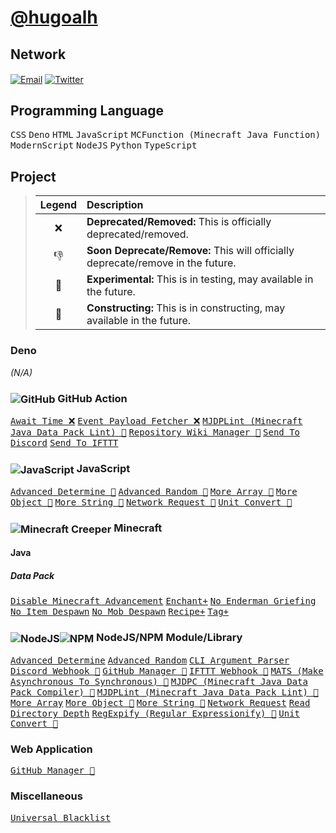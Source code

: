 # [@hugoalh](https://github.com/hugoalh)

## Network

<a href="mailto:32359235+hugoalh@users.noreply.github.com"><img align="center" alt="Email" src="https://hugoalh.github.io/Library.SVG.Icon/Mail.svg" /></a>
<a href="https://twitter.com/hugoalhofficial"><img align="center" alt="Twitter" src="https://hugoalh.github.io/Library.SVG.Icon/Twitter.svg" /></a>

## Programming Language

<kbd>CSS</kbd>
<kbd>Deno</kbd>
<kbd>HTML</kbd>
<kbd>JavaScript</kbd>
<kbd>MCFunction (Minecraft Java Function)</kbd>
<kbd>ModernScript</kbd>
<kbd>NodeJS</kbd>
<kbd>Python</kbd>
<kbd>TypeScript</kbd>

## Project

> | **Legend** | **Description** |
> |:---:|:----|
> | ❌ | **Deprecated/Removed:** This is officially deprecated/removed. |
> | 👎 | **Soon Deprecate/Remove:** This will officially deprecate/remove in the future. |
> | 🧪 | **Experimental:** This is in testing, may available in the future. |
> | 🚧 | **Constructing:** This is in constructing, may available in the future. |

### Deno

*(N/A)*

### <img align="center" alt="GitHub" src="https://hugoalh.github.io/Library.SVG.Icon/GitHub.svg" /> GitHub Action

<kbd>[Await Time ❌](https://github.com/hugoalh-studio/GitHubAction.AwaitTime)</kbd>
<kbd>[Event Payload Fetcher ❌](https://github.com/hugoalh/GitHubAction.EventPayloadFetcher)</kbd>
<kbd>[MJDPLint (Minecraft Java Data Pack Lint) 🚧](https://github.com/hugoalh/GitHubAction.MJDPLint)</kbd>
<kbd>[Repository Wiki Manager 🚧](https://github.com/hugoalh/GitHubAction.RepositoryWikiManager)</kbd>
<kbd>[Send To Discord](https://github.com/hugoalh/GitHubAction.SendToDiscord)</kbd>
<kbd>[Send To IFTTT](https://github.com/hugoalh/GitHubAction.SendToIFTTT)</kbd>

### <img align="center" alt="JavaScript" src="https://hugoalh.github.io/Library.SVG.Icon/JavaScript.svg" /> JavaScript

<kbd>[Advanced Determine 🚧](https://github.com/hugoalh-studio/JavaScript.AdvancedDetermine)</kbd>
<kbd>[Advanced Random 🚧](https://github.com/hugoalh-studio/JavaScript.AdvancedRandom)</kbd>
<kbd>[More Array 🚧](https://github.com/hugoalh-studio/JavaScript.MoreArray)</kbd>
<kbd>[More Object 🚧](https://github.com/hugoalh-studio/JavaScript.MoreObject)</kbd>
<kbd>[More String 🚧](https://github.com/hugoalh-studio/JavaScript.MoreString)</kbd>
<kbd>[Network Request 🚧](https://github.com/hugoalh-studio/JavaScript.NetworkRequest)</kbd>
<kbd>[Unit Convert 🚧](https://github.com/hugoalh-studio/JavaScript.UnitConvert)</kbd>

### <img align="center" alt="Minecraft Creeper" src="https://hugoalh.github.io/Library.SVG.Icon/Minecraft/Creeper_Face.svg" /> Minecraft

#### Java

##### Data Pack

<kbd>[Disable Minecraft Advancement](https://github.com/hugoalh/Minecraft.Java.DataPack.DisableMinecraftAdvancement)</kbd>
<kbd>[Enchant+](https://github.com/hugoalh/Minecraft.Java.DataPack.EnchantPlus)</kbd>
<kbd>[No Enderman Griefing](https://github.com/hugoalh-studio/Minecraft.Java.DataPack.NoEndermanGriefing)</kbd>
<kbd>[No Item Despawn](https://github.com/hugoalh-studio/Minecraft.Java.DataPack.NoItemDespawn)</kbd>
<kbd>[No Mob Despawn](https://github.com/hugoalh/Minecraft.Java.DataPack.NoMobDespawn)</kbd>
<kbd>[Recipe+](https://github.com/hugoalh/Minecraft.Java.DataPack.RecipePlus)</kbd>
<kbd>[Tag+](https://github.com/hugoalh-studio/Minecraft.Java.DataPack.TagPlus)</kbd>

### <img align="center" alt="NodeJS" src="https://hugoalh.github.io/Library.SVG.Icon/NodeJS_Alt.svg" /><img align="center" alt="NPM" src="https://hugoalh.github.io/Library.SVG.Icon/NPM_Alt.svg" /> NodeJS/NPM Module/Library

<kbd>[Advanced Determine](https://github.com/hugoalh-studio/NodeJS.AdvancedDetermine)</kbd>
<kbd>[Advanced Random](https://github.com/hugoalh-studio/NodeJS.AdvancedRandom)</kbd>
<kbd>[CLI Argument Parser](https://github.com/hugoalh-studio/NodeJS.CLIArgumentParser)</kbd>
<kbd>[Discord Webhook  🚧](https://github.com/hugoalh-studio/NodeJS.DiscordWebhook)</kbd>
<kbd>[GitHub Manager  🚧](https://github.com/hugoalh-studio/NodeJS.GitHubManager)</kbd>
<kbd>[IFTTT Webhook  🚧](https://github.com/hugoalh-studio/NodeJS.IFTTTWebhook)</kbd>
<kbd>[MATS (Make Asynchronous To Synchronous) 🧪](https://github.com/hugoalh-studio/NodeJS.MATS)</kbd>
<kbd>[MJDPC (Minecraft Java Data Pack Compiler)  🚧](https://github.com/hugoalh-studio/NodeJS.MJDPC)</kbd>
<kbd>[MJDPLint (Minecraft Java Data Pack Lint)  🚧](https://github.com/hugoalh-studio/NodeJS.MJDPLint)</kbd>
<kbd>[More Array](https://github.com/hugoalh-studio/NodeJS.MoreArray)</kbd>
<kbd>[More Object  🚧](https://github.com/hugoalh-studio/NodeJS.MoreObject)</kbd>
<kbd>[More String 🧪](https://github.com/hugoalh-studio/NodeJS.MoreString)</kbd>
<kbd>[Network Request](https://github.com/hugoalh/NodeJS.NetworkRequest)</kbd>
<kbd>[Read Directory Depth](https://github.com/hugoalh/NodeJS.ReadDirectoryDepth)</kbd>
<kbd>[RegExpify (Regular Expressionify) 🧪](https://github.com/hugoalh-studio/NodeJS.RegExpify)</kbd>
<kbd>[Unit Convert 🧪](https://github.com/hugoalh-studio/NodeJS.UnitConvert)</kbd>

### Web Application

<kbd>[GitHub Manager 🚧](https://hugoalh.github.io/GitHubManager)</kbd>

### Miscellaneous

<kbd>[Universal Blacklist](https://github.com/hugoalh-studio/UniversalBlacklist)</kbd>
